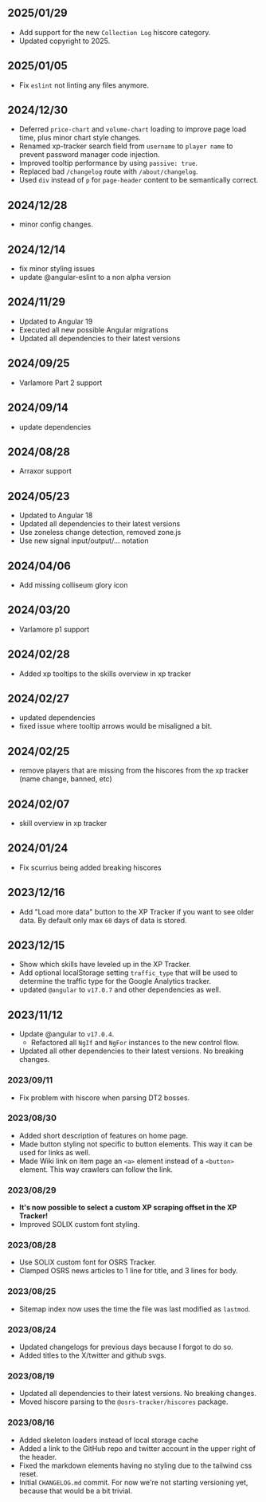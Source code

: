 ## 2025/01/29

- Add support for the new `Collection Log` hiscore category.
- Updated copyright to 2025.

## 2025/01/05

- Fix `eslint` not linting any files anymore.

## 2024/12/30

- Deferred `price-chart` and `volume-chart` loading to improve page load time, plus minor chart style changes.
- Renamed xp-tracker search field from `username` to `player name` to prevent password manager code injection.
- Improved tooltip performance by using `passive: true`.
- Replaced bad `/changelog` route with `/about/changelog`.
- Used `div` instead of `p` for `page-header` content to be semantically correct.

## 2024/12/28

- minor config changes.

## 2024/12/14

- fix minor styling issues
- update @angular-eslint to a non alpha version

## 2024/11/29

- Updated to Angular 19
- Executed all new possible Angular migrations
- Updated all dependencies to their latest versions

## 2024/09/25

- Varlamore Part 2 support

## 2024/09/14

- update dependencies

## 2024/08/28

- Arraxor support

## 2024/05/23

- Updated to Angular 18
- Updated all dependencies to their latest versions
- Use zoneless change detection, removed zone.js
- Use new signal input/output/... notation

## 2024/04/06

- Add missing colliseum glory icon

## 2024/03/20

- Varlamore p1 support

## 2024/02/28

- Added xp tooltips to the skills overview in xp tracker

## 2024/02/27

- updated dependencies
- fixed issue where tooltip arrows would be misaligned a bit.

## 2024/02/25

- remove players that are missing from the hiscores from the xp tracker (name change, banned, etc)

## 2024/02/07

- skill overview in xp tracker

## 2024/01/24

- Fix scurrius being added breaking hiscores

## 2023/12/16

- Add "Load more data" button to the XP Tracker if you want to see older data. By default only max `60` days of data is
  stored.

## 2023/12/15

- Show which skills have leveled up in the XP Tracker.
- Add optional localStorage setting `traffic_type` that will be used to determine the traffic type for the Google
  Analytics tracker.
- updated `@angular` to `v17.0.7` and other dependencies as well.

## 2023/11/12

- Update @angular to `v17.0.4`.
  - Refactored all `NgIf` and `NgFor` instances to the new control flow.
- Updated all other dependencies to their latest versions. No breaking changes.

### 2023/09/11

- Fix problem with hiscore when parsing DT2 bosses.

### 2023/08/30

- Added short description of features on home page.
- Made button styling not specific to button elements. This way it can be used for links as well.
- Made Wiki link on item page an `<a>` element instead of a `<button>` element. This way crawlers can follow the link.

### 2023/08/29

- **It's now possible to select a custom XP scraping offset in the XP Tracker!**
- Improved SOLIX custom font styling.

### 2023/08/28

- Use SOLIX custom font for OSRS Tracker.
- Clamped OSRS news articles to 1 line for title, and 3 lines for body.

### 2023/08/25

- Sitemap index now uses the time the file was last modified as `lastmod`.

### 2023/08/24

- Updated changelogs for previous days because I forgot to do so.
- Added titles to the X/twitter and github svgs.

### 2023/08/19

- Updated all dependencies to their latest versions. No breaking changes.
- Moved hiscore parsing to the `@osrs-tracker/hiscores` package.

### 2023/08/16

- Added skeleton loaders instead of local storage cache
- Added a link to the GitHub repo and twitter account in the upper right of the header.
- Fixed the markdown elements having no styling due to the tailwind css reset.
- Initial `CHANGELOG.md` commit. For now we're not starting versioning yet, because that would be a bit trivial.

